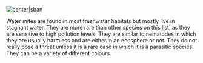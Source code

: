 ![center|sban](6e4f45750497ab4351e85967a988a415.png)

Water mites are found in most freshwater habitats but mostly live in stagnant water. They are more rare than other species on this list, as they are sensitive to high pollution levels. They are similar to nematodes in which they are usually harmless and are either in an ecosphere or not. They do not really pose a threat unless it is a rare case in which it is a parasitic species. They can be a variety of different colours.